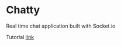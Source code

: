 # Chatty
Real time chat application built with Socket.io

Tutorial [link](https://www.youtube.com/watch?v=tHbCkikFfDE)
